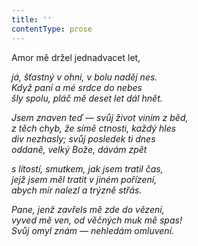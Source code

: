 ```yaml
---
title: ''
contentType: prose
---
```


Amor mě držel jednadvacet let,

_já, šťastný v ohni, v bolu naděj nes.  
Když paní a mé srdce do nebes  
šly spolu, pláč mě deset let dál hnět._

_Jsem znaven teď — svůj život viním z běd,  
z těch chyb, že símě ctnosti, každý hles  
div nezhasly; svůj posledek ti dnes  
oddaně, velký Bože, dávám zpět_

_s lítostí, smutkem, jak jsem tratil čas,  
jejž jsem měl tratit v jiném pořízení,  
abych mír nalezl a trýzně střás._

_Pane, jenž zavřels mě zde do vězení,  
vyved mě ven, od věčných muk mě spas!  
Svůj omyl znám — nehledám omluvení._
